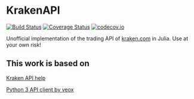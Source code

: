 # KrakenAPI

[![Build Status](https://travis-ci.org/geresdi/KrakenAPI.jl.svg?branch=master)](https://travis-ci.org/geresdi/KrakenAPI.jl)
[![Coverage Status](https://coveralls.io/repos/geresdi/KrakenAPI.jl/badge.svg?branch=master&service=github)](https://coveralls.io/github/geresdi/KrakenAPI.jl?branch=master)
[![codecov.io](http://codecov.io/github/geresdi/KrakenAPI.jl/coverage.svg?branch=master)](http://codecov.io/github/geresdi/KrakenAPI.jl?branch=master)

Unofficial implementation of the trading API of [kraken.com](https://www.kraken.com) in Julia. Use at your own risk!

## This work is based on

[Kraken API help](https://www.kraken.com/en-us/help/api)

[Python 3 API client by veox](https://github.com/veox/python3-krakenex)
